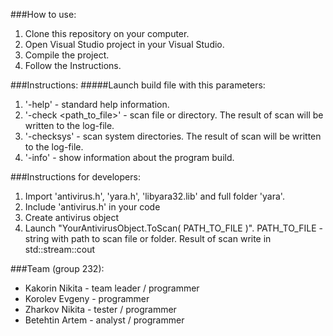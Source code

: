 ###How to use:
1. Clone this repository on your computer.
2. Open Visual Studio project in your Visual Studio.
3. Compile the project.
4. Follow the Instructions.

###Instructions:
#####Launch build file with this parameters:
  1. '-help' - standard help information.
  2. '-check <path_to_file>' - scan file or directory. The result of scan will be written to the log-file.
  3. '-checksys' - scan system directories. The result of scan will be written to the log-file.
  4. '-info' - show information about the program build.

###Instructions for developers:
  1. Import 'antivirus.h', 'yara.h', 'libyara32.lib' and full folder 'yara'.
  2. Include 'antivirus.h' in your code
  3. Create antivirus object
  4. Launch "YourAntivirusObject.ToScan( PATH_TO_FILE )". PATH_TO_FILE - string with path to scan file or folder. Result of scan write in std::stream::cout

###Team (group 232):
* Kakorin Nikita - team leader / programmer
* Korolev Evgeny - programmer
* Zharkov Nikita - tester / programmer
* Betehtin Artem - analyst / programmer
